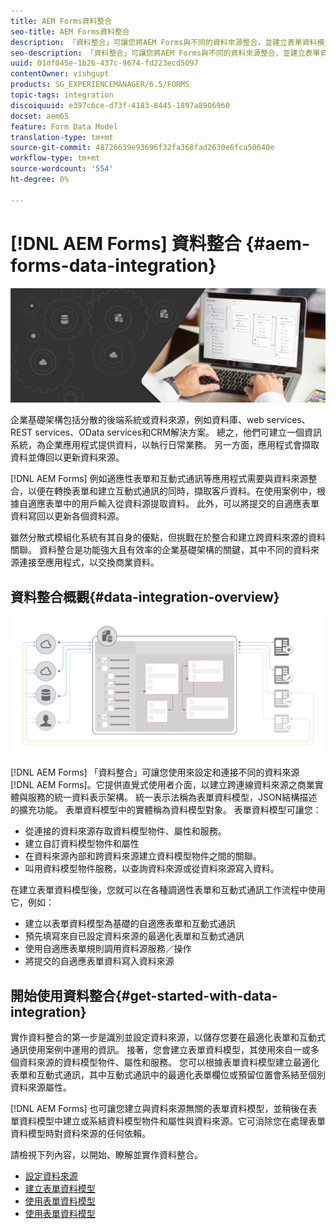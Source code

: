 ```yaml
---
title: AEM Forms資料整合
seo-title: AEM Forms資料整合
description: 「資料整合」可讓您將AEM Forms與不同的資料來源整合，並建立表單資料模型，以建立並使用最適化表單和互動式通訊。
seo-description: 「資料整合」可讓您將AEM Forms與不同的資料來源整合，並建立表單資料模型，以建立並使用最適化表單和互動式通訊。
uuid: 01df045e-1b26-437c-9674-fd223ecd5097
contentOwner: vishgupt
products: SG_EXPERIENCEMANAGER/6.5/FORMS
topic-tags: integration
discoiquuid: e397c6ce-d73f-4183-8445-1897a8906960
docset: aem65
feature: Form Data Model
translation-type: tm+mt
source-git-commit: 48726639e93696f32fa368fad2630e6fca50640e
workflow-type: tm+mt
source-wordcount: '554'
ht-degree: 0%

---
```



# [!DNL AEM Forms] 資料整合  {#aem-forms-data-integration}

![](do-not-localize/data-integeration.png)

企業基礎架構包括分散的後端系統或資料來源，例如資料庫、web services、REST services、OData services和CRM解決方案。 總之，他們可建立一個資訊系統，為企業應用程式提供資料，以執行日常業務。 另一方面，應用程式會擷取資料並傳回以更新資料來源。

[!DNL AEM Forms] 例如適應性表單和互動式通訊等應用程式需要與資料來源整合，以便在轉換表單和建立互動式通訊的同時，擷取客戶資料。在使用案例中，根據自適應表單中的用戶輸入從資料源提取資料。 此外，可以將提交的自適應表單資料寫回以更新各個資料源。

雖然分散式模組化系統有其自身的優點，但挑戰在於整合和建立跨資料來源的資料關聯。 資料整合是功能強大且有效率的企業基礎架構的關鍵，其中不同的資料來源連接至應用程式，以交換商業資料。

## 資料整合概觀{#data-integration-overview}

![aem-forms-data-integration](assets/aem-forms-data-integeration.png)

[!DNL AEM Forms] 「資料整合」可讓您使用來設定和連接不同的資料來源 [!DNL AEM Forms]。它提供直覺式使用者介面，以建立跨連線資料來源之商業實體與服務的統一資料表示架構。 統一表示法稱為表單資料模型，JSON結構描述的擴充功能。 表單資料模型中的實體稱為資料模型對象。 表單資料模型可讓您：

* 從連接的資料來源存取資料模型物件、屬性和服務。
* 建立自訂資料模型物件和屬性
* 在資料來源內部和跨資料來源建立資料模型物件之間的關聯。
* 叫用資料模型物件服務，以查詢資料來源或從資料來源寫入資料。

在建立表單資料模型後，您就可以在各種調適性表單和互動式通訊工作流程中使用它，例如：

* 建立以表單資料模型為基礎的自適應表單和互動式通訊
* 預先填寫來自已設定資料來源的最適化表單和互動式通訊
* 使用自適應表單規則調用資料源服務／操作
* 將提交的自適應表單資料寫入資料來源

## 開始使用資料整合{#get-started-with-data-integration}

實作資料整合的第一步是識別並設定資料來源，以儲存您要在最適化表單和互動式通訊使用案例中運用的資訊。 接著，您會建立表單資料模型，其使用來自一或多個資料來源的資料模型物件、屬性和服務。 您可以根據表單資料模型建立最適化表單和互動式通訊，其中互動式通訊中的最適化表單欄位或預留位置會系結至個別資料來源屬性。

[!DNL AEM Forms] 也可讓您建立與資料來源無關的表單資料模型，並稍後在表單資料模型中建立或系結資料模型物件和屬性與資料來源。它可消除您在處理表單資料模型時對資料來源的任何依賴。

請檢視下列內容，以開始、瞭解並實作資料整合。

* [設定資料來源](../../forms/using/configure-data-sources.md)
* [建立表單資料模型](../../forms/using/create-form-data-models.md)
* [使用表單資料模型](../../forms/using/work-with-form-data-model.md)
* [使用表單資料模型](../../forms/using/using-form-data-model.md)

